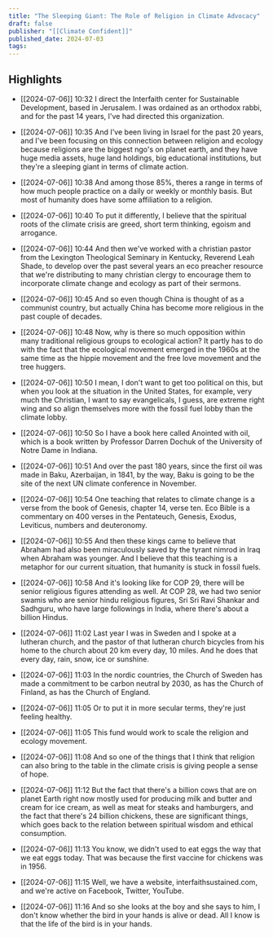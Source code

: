 ```yaml
---
title: "The Sleeping Giant: The Role of Religion in Climate Advocacy"
draft: false
publisher: "[[Climate Confident]]"
published_date: 2024-07-03
tags:
---
```



## Highlights
* [[2024-07-06]] 10:32  I direct the Interfaith center for Sustainable Development, based in Jerusalem. I was ordained as an orthodox rabbi, and for the past 14 years, I've had directed this organization.

* [[2024-07-06]] 10:35  And I've been living in Israel for the past 20 years, and I've been focusing on this connection between religion and ecology because religions are the biggest ngo's on planet earth, and they have huge media assets, huge land holdings, big educational institutions, but they're a sleeping giant in terms of climate action.

* [[2024-07-06]] 10:38  And among those 85%, theres a range in terms of how much people practice on a daily or weekly or monthly basis. But most of humanity does have some affiliation to a religion.

* [[2024-07-06]] 10:40  To put it differently, I believe that the spiritual roots of the climate crisis are greed, short term thinking, egoism and arrogance.

* [[2024-07-06]] 10:44  And then we've worked with a christian pastor from the Lexington Theological Seminary in Kentucky, Reverend Leah Shade, to develop over the past several years an eco preacher resource that we're distributing to many christian clergy to encourage them to incorporate climate change and ecology as part of their sermons.

* [[2024-07-06]] 10:45  And so even though China is thought of as a communist country, but actually China has become more religious in the past couple of decades.

* [[2024-07-06]] 10:48  Now, why is there so much opposition within many traditional religious groups to ecological action? It partly has to do with the fact that the ecological movement emerged in the 1960s at the same time as the hippie movement and the free love movement and the tree huggers.

* [[2024-07-06]] 10:50  I mean, I don't want to get too political on this, but when you look at the situation in the United States, for example, very much the Christian, I want to say evangelicals, I guess, are extreme right wing and so align themselves more with the fossil fuel lobby than the climate lobby.

* [[2024-07-06]] 10:50  So I have a book here called Anointed with oil, which is a book written by Professor Darren Dochuk of the University of Notre Dame in Indiana.

* [[2024-07-06]] 10:51  And over the past 180 years, since the first oil was made in Baku, Azerbaijan, in 1841, by the way, Baku is going to be the site of the next UN climate conference in November.

* [[2024-07-06]] 10:54  One teaching that relates to climate change is a verse from the book of Genesis, chapter 14, verse ten. Eco Bible is a commentary on 400 verses in the Pentateuch, Genesis, Exodus, Leviticus, numbers and deuteronomy.

* [[2024-07-06]] 10:55  And then these kings came to believe that Abraham had also been miraculously saved by the tyrant nimrod in Iraq when Abraham was younger. And I believe that this teaching is a metaphor for our current situation, that humanity is stuck in fossil fuels.

* [[2024-07-06]] 10:58  And it's looking like for COP 29, there will be senior religious figures attending as well. At COP 28, we had two senior swamis who are senior hindu religious figures, Sri Sri Ravi Shankar and Sadhguru, who have large followings in India, where there's about a billion Hindus.

* [[2024-07-06]] 11:02  Last year I was in Sweden and I spoke at a lutheran church, and the pastor of that lutheran church bicycles from his home to the church about 20 km every day, 10 miles. And he does that every day, rain, snow, ice or sunshine.

* [[2024-07-06]] 11:03  In the nordic countries, the Church of Sweden has made a commitment to be carbon neutral by 2030, as has the Church of Finland, as has the Church of England.

* [[2024-07-06]] 11:05  Or to put it in more secular terms, they're just feeling healthy.

* [[2024-07-06]] 11:05  This fund would work to scale the religion and ecology movement.

* [[2024-07-06]] 11:08  And so one of the things that I think that religion can also bring to the table in the climate crisis is giving people a sense of hope.

* [[2024-07-06]] 11:12  But the fact that there's a billion cows that are on planet Earth right now mostly used for producing milk and butter and cream for ice cream, as well as meat for steaks and hamburgers, and the fact that there's 24 billion chickens, these are significant things, which goes back to the relation between spiritual wisdom and ethical consumption.

* [[2024-07-06]] 11:13  You know, we didn't used to eat eggs the way that we eat eggs today. That was because the first vaccine for chickens was in 1956.

* [[2024-07-06]] 11:15  Well, we have a website, interfaithsustained.com, and we're active on Facebook, Twitter, YouTube.

* [[2024-07-06]] 11:16  And so she looks at the boy and she says to him, I don't know whether the bird in your hands is alive or dead. All I know is that the life of the bird is in your hands.

